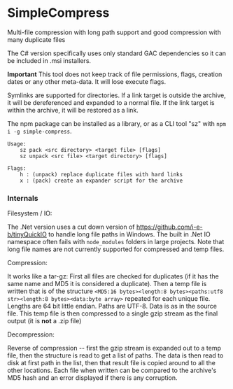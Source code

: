 # SimpleCompress
Multi-file compression with long path support and good compression with many duplicate files

The C# version specifically uses only standard GAC dependencies so it can be included in .msi installers.

**Important** This tool does not keep track of file permissions, flags, creation dates or any other
meta-data. It will lose execute flags.

Symlinks are supported for directories. If a link target is outside the archive, it will be dereferenced
and expanded to a normal file. If the link target is within the archive, it will be restored as a link.

The npm package can be installed as a library, or as a CLI tool "sz" with `npm i -g simple-compress`.

    Usage:
        sz pack <src directory> <target file> [flags]
        sz unpack <src file> <target directory> [flags]

    Flags:
        h : (unpack) replace duplicate files with hard links
        x : (pack) create an expander script for the archive

### Internals

Filesystem / IO:

The .Net version uses a cut down version of https://github.com/i-e-b/tinyQuickIO to handle long file paths in Windows.
The built in .Net IO namespace often fails with `node_modules` folders in large projects.
Note that long file names are not currently supported for compressed and temp files.

Compression:

It works like a tar-gz: First all files are checked for duplicates
(if it has the same name and MD5 it is considered a duplicate).
Then a temp file is written that is of the structure `<MD5:16 bytes><length:8 bytes><paths:utf8 str><length:8 bytes><data:byte array>`
repeated for each unique file. Lengths are 64 bit little endian. Paths are UTF-8. Data is as in the source file.
This temp file is then compressed to a single gzip stream as the final output (it is **not** a .zip file)

Decompression:

Reverse of compression -- first the gzip stream is expanded out to a temp file, then the structure is read to get a
list of paths. The data is then read to disk at first path in the list, then that result file is copied around to all
the other locations. Each file when written can be compared to the archive's MD5 hash and an error displayed if there
is any corruption.

